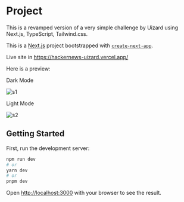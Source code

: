 # Project

This is a revamped version of a very simple challenge by Uizard using Next.js, TypeScript, Tailwind.css.

This is a [Next.js](https://nextjs.org/) project bootstrapped with [`create-next-app`](https://github.com/vercel/next.js/tree/canary/packages/create-next-app).

Live site in https://hackernews-uizard.vercel.app/

Here is a preview:

Dark Mode

![s1](https://github.com/alexodan/hackernews-uizard/assets/35075089/f02646ec-0a70-4023-80b3-45457cf31d11)

Light Mode

![s2](https://github.com/alexodan/hackernews-uizard/assets/35075089/2d09fa85-2333-48ca-9c5b-b0f2f3619ea7)

## Getting Started

First, run the development server:

```bash
npm run dev
# or
yarn dev
# or
pnpm dev
```

Open [http://localhost:3000](http://localhost:3000) with your browser to see the result.
